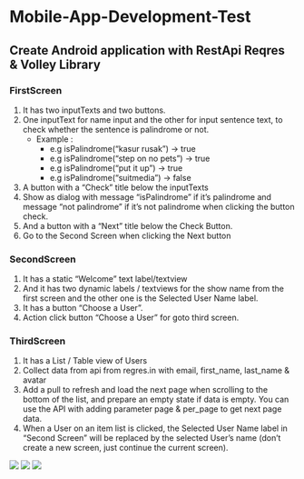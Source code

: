 # Mobile-App-Development-Test
## Create Android application with RestApi Reqres & Volley Library

### FirstScreen
1. It has two inputTexts and two buttons. 
2. One inputText for name input and the other for input sentence text, to check whether the sentence is palindrome or not.
    - Example :
        - e.g isPalindrome(“kasur rusak”) -> true
        - e.g isPalindrome(“step on no pets”) -> true
        - e.g isPalindrome(“put it up”) -> true
        - e.g isPalindrome(“suitmedia”) -> false
3. A button with a “Check” title below the inputTexts
4. Show as dialog with message “isPalindrome” if it’s palindrome and message “not   palindrome” if it’s not palindrome when clicking the button check.
5. And a button with a “Next” title below the Check Button.
6. Go to the Second Screen when clicking the Next button

### SecondScreen
1. It has a static “Welcome” text label/textview
2. And it has two dynamic labels / textviews for the show name from the first screen and the other one is the Selected User Name label.
3. It has a button “Choose a User”.
4. Action click button “Choose a User” for goto third screen.

### ThirdScreen
1. It has a List / Table view of Users
2. Collect data from api from regres.in with email, first_name, last_name & avatar
3. Add a pull to refresh and load the next page when scrolling to the bottom of the list, and prepare an empty state if data is empty. You can use the API with adding parameter page & per_page to get next page data.
4. When a User on an item list is clicked, the Selected User Name label in “Second Screen” will be replaced by the selected User’s name (don’t create a new screen, just continue the current screen).

![](ss/1.png)
![](ss/2.png)
![](ss/3.png)

